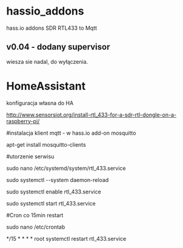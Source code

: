 # hassio_addons
hass.io addons
SDR RTL433 to Mqtt

v0.04 - dodany supervisor
--
wiesza sie nadal, do wyłączenia.
# HomeAssistant
konfiguracja własna do HA

http://www.sensorsiot.org/install-rtl_433-for-a-sdr-rtl-dongle-on-a-raspberry-pi/


#instalacja klient mqtt - w hass.io add-on mosquitto

apt-get install mosquitto-clients

#utorzenie serwisu

sudo nano /etc/systemd/system/rtl_433.service


sudo systemctl --system daemon-reload

sudo systemctl enable rtl_433.service

sudo systemctl start rtl_433.service



#Cron co 15min restart

sudo nano /etc/crontab


*/15 *    * * *   root    systemctl restart rtl_433.service


